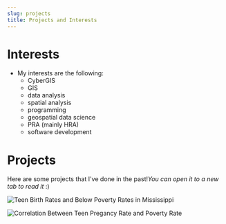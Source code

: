 ```yaml
---
slug: projects
title: Projects and Interests
---
```

# Interests

* My interests are the following:
  + CyberGIS
  + GIS
  + data analysis
  + spatial analysis
  + programming
  + geospatial data science
  + PRA (mainly HRA)
  + software development
  
# Projects 

Here are some projects that I've done in the past!*You can open it to a new tab to read it* :) 


![Teen Birth Rates and Below Poverty Rates in Mississippi](/images/poster1.jpg)


![Correlation Between Teen Pregancy Rate and Poverty Rate](/images/poster2.jpg)

